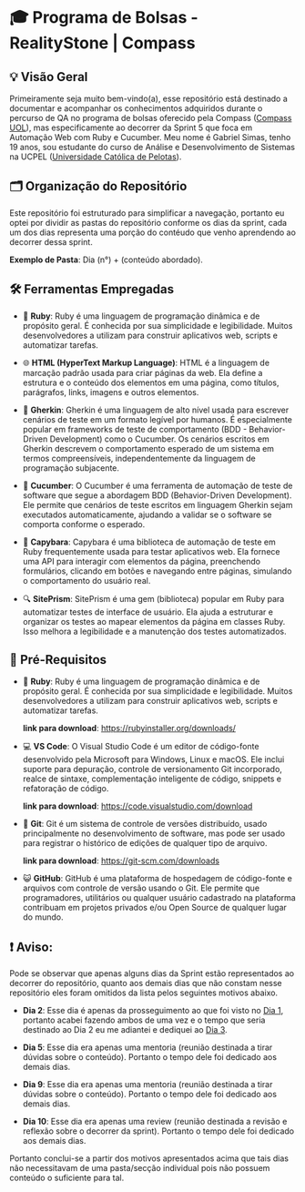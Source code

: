 # 🎓 Programa de Bolsas - RealityStone | Compass

## 💡 Visão Geral

Primeiramente seja muito bem-vindo(a), esse repositório está destinado a documentar e acompanhar os conhecimentos adquiridos durante o percurso de QA no programa de bolsas oferecido pela Compass ([Compass UOL](https://compass.uol/en/home/)), mas especificamente ao decorrer da Sprint 5 que foca em Automação Web com Ruby e Cucumber. Meu nome é Gabriel Simas, tenho 19 anos, sou estudante do curso de Análise e Desenvolvimento de Sistemas na UCPEL ([Universidade Católica de Pelotas](https://ucpel.edu.br/)).

## 🗂️ Organização do Repositório

Este repositório foi estruturado para simplificar a navegação, portanto eu optei por dividir as pastas do repositório conforme os dias da sprint, cada um dos dias representa uma porção do contéudo que venho aprendendo ao decorrer dessa sprint.

**Exemplo de Pasta**: Dia (n°) + (conteúdo abordado).

## 🛠️ Ferramentas Empregadas

- 💎 **Ruby**: Ruby é uma linguagem de programação dinâmica e de propósito geral. É conhecida por sua simplicidade e legibilidade. Muitos desenvolvedores a utilizam para construir aplicativos web, scripts e automatizar tarefas.

- 🌐 **HTML (HyperText Markup Language)**: HTML é a linguagem de marcação padrão usada para criar páginas da web. Ela define a estrutura e o conteúdo dos elementos em uma página, como títulos, parágrafos, links, imagens e outros elementos.

- 📝 **Gherkin**: Gherkin é uma linguagem de alto nível usada para escrever cenários de teste em um formato legível por humanos. É especialmente popular em frameworks de teste de comportamento (BDD - Behavior-Driven Development) como o Cucumber. Os cenários escritos em Gherkin descrevem o comportamento esperado de um sistema em termos compreensíveis, independentemente da linguagem de programação subjacente.

- 🥒 **Cucumber**: O Cucumber é uma ferramenta de automação de teste de software que segue a abordagem BDD (Behavior-Driven Development). Ele permite que cenários de teste escritos em linguagem Gherkin sejam executados automaticamente, ajudando a validar se o software se comporta conforme o esperado.

- 🦗 **Capybara**: Capybara é uma biblioteca de automação de teste em Ruby frequentemente usada para testar aplicativos web. Ela fornece uma API para interagir com elementos da página, preenchendo formulários, clicando em botões e navegando entre páginas, simulando o comportamento do usuário real.

- 🔍 **SitePrism**: SitePrism é uma gem (biblioteca) popular em Ruby para automatizar testes de interface de usuário. Ela ajuda a estruturar e organizar os testes ao mapear elementos da página em classes Ruby. Isso melhora a legibilidade e a manutenção dos testes automatizados.

## 🔗 Pré-Requisitos

- 💎 **Ruby**: Ruby é uma linguagem de programação dinâmica e de propósito geral. É conhecida por sua simplicidade e legibilidade. Muitos desenvolvedores a utilizam para construir aplicativos web, scripts e automatizar tarefas.

    **link para download**: https://rubyinstaller.org/downloads/

- 💻 **VS Code**: O Visual Studio Code é um editor de código-fonte desenvolvido pela Microsoft para Windows, Linux e macOS. Ele inclui suporte para depuração, controle de versionamento Git incorporado, realce de sintaxe, complementação inteligente de código, snippets e refatoração de código.

    **link para download**: https://code.visualstudio.com/download

- 🐙 **Git**: Git é um sistema de controle de versões distribuído, usado principalmente no desenvolvimento de software, mas pode ser usado para registrar o histórico de edições de qualquer tipo de arquivo.

    **link para download**: https://git-scm.com/downloads

- 😺 **GitHub**: GitHub é uma plataforma de hospedagem de código-fonte e arquivos com controle de versão usando o Git. Ele permite que programadores, utilitários ou qualquer usuário cadastrado na plataforma contribuam em projetos privados e/ou Open Source de qualquer lugar do mundo.

## ❗ Aviso:

Pode se observar que apenas alguns dias da Sprint estão representados ao decorrer do repositório, quanto aos demais dias que não constam nesse repositório eles foram omitidos da lista pelos seguintes motivos abaixo.

- **Dia 2**: Esse dia é apenas da prosseguimento ao que foi visto no [Dia 1](https://github.com/Gabriel-Simas/PB_Sprint-5_-Gabriel_Roberto-_Compass/tree/develop/Dia%201%20-%20Mapas%20Mentais%20e%20escrita%20de%20Gherkin), portanto acabei fazendo ambos de uma vez e o tempo que seria destinado ao Dia 2 eu me adiantei e dediquei ao [Dia 3](https://github.com/Gabriel-Simas/PB_Sprint-5_-Gabriel_Roberto-_Compass/tree/main/Dia%203%20-%20Capybara%20e%20Cucumber%20%26%20Mapeamento%20de%20elementos%20HTML).

- **Dia 5**: Esse dia era apenas uma mentoria (reunião destinada a tirar dúvidas sobre o conteúdo). Portanto o tempo dele foi dedicado aos demais dias.

- **Dia 9**: Esse dia era apenas uma mentoria (reunião destinada a tirar dúvidas sobre o conteúdo). Portanto o tempo dele foi dedicado aos demais dias.

- **Dia 10**: Esse dia era apenas uma review (reunião destinada a revisão e reflexão sobre o decorrer da sprint). Portanto o tempo dele foi dedicado aos demais dias.

Portanto conclui-se a partir dos motivos apresentados acima que tais dias não necessitavam de uma pasta/secção individual pois não possuem conteúdo o suficiente para tal.
